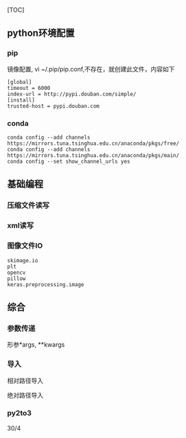 [TOC]



## python环境配置



### pip

镜像配置, vi ~/.pip/pip.conf,不存在，就创建此文件，内容如下

```wiki
[global]
timeout = 6000
index-url = http://pypi.douban.com/simple/
[install]
trusted-host = pypi.douban.com
```



### conda

```shell
conda config --add channels https://mirrors.tuna.tsinghua.edu.cn/anaconda/pkgs/free/
conda config --add channels https://mirrors.tuna.tsinghua.edu.cn/anaconda/pkgs/main/
conda config --set show_channel_urls yes
```





## 基础编程



### 压缩文件读写

### xml读写



### 图像文件IO

```
skimage.io
plt
opencv
pillow
keras.preprocessing.image
```





## 综合

### 参数传递

形参*args, **kwargs

### 导入

相对路径导入

绝对路径导入



### py2to3

30/4